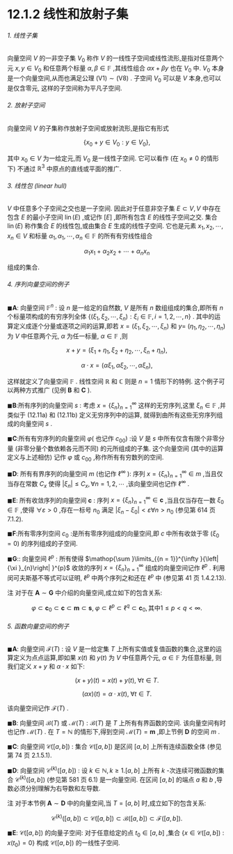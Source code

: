 # 12.1.2 线性和放射子集

###### 1. 线性子集

向量空间 $V$ 的一非空子集 ${V}_{0}$ 称作 $V$ 的一线性子空间或线性流形,是指对任意两个元 $x, y \in  {V}_{0}$ 和任意两个标量 $\alpha ,\beta  \in  \mathbb{F}$ ,其线性组合 ${\alpha x} + {\beta y}$ 也在 ${V}_{0}$ 中. ${V}_{0}$ 本身是一个向量空间,从而也满足公理 $\left( {\mathrm{V}1}\right)  \sim  \left( {\mathrm{V}8}\right)$ . 子空间 ${V}_{0}$ 可以是 $V$ 本身,也可以是仅含零元, 这样的子空间称为平凡子空间.

###### 2. 放射子空间

向量空间 $V$ 的子集称作放射子空间或放射流形,是指它有形式

$$
\left\{  {{x}_{0} + y \in  {V}_{0} : y \in  {V}_{0}}\right\}  , \tag{12.9}
$$

其中 ${x}_{0} \in  V$ 为一给定元,而 ${V}_{0}$ 是一线性子空间. 它可以看作 (在 ${x}_{0} \neq  0$ 的情形下) 不通过 ${\mathbb{R}}^{3}$ 中原点的直线或平面的推广.

###### 3. 线性包 (linear hull)

$V$ 中任意多个子空间之交也是一子空间. 因此对于任意非空子集 $E \subset  V, V$ 中存在包含 $E$ 的最小子空间 $\operatorname{lin}\left( E\right)$ ,或记作 $\left\lbrack  E\right\rbrack$ ,即所有包含 $E$ 的线性子空间之交. 集合 $\operatorname{lin}\left( E\right)$ 称作集合 $E$ 的线性包,或由集合 $E$ 生成的线性子空间. 它也是元素 ${x}_{1},{x}_{2},\cdots ,{x}_{n} \in  V$ 和标量 ${\alpha }_{1},{\alpha }_{1},\cdots ,{\alpha }_{n} \in  \mathbb{F}$ 的所有有穷线性组合

$$
{\alpha }_{1}{x}_{1} + {\alpha }_{2}{x}_{2} + \cdots  + {\alpha }_{n}{x}_{n} \tag{12.10}
$$

组成的集合.

###### 4. 序列向量空间的例子

$\blacksquare \mathbf{A}$: 向量空间 ${\mathbb{F}}^{n}$ : 设 $n$ 是一给定的自然数, $V$ 是所有 $n$ 数组组成的集合,即所有 $n$ 个标量项构成的有穷序列全体 $\left\{  {\left( {{\xi }_{1},{\xi }_{2},\cdots ,{\xi }_{n}}\right)  : {\xi }_{i} \in  \mathbb{F}, i = 1,2,\cdots , n}\right\}$ . 其中的运算定义成逐个分量或逐项之间的运算,即若 $x = \left( {{\xi }_{1},{\xi }_{2},\cdots ,{\xi }_{n}}\right)$ 和 $y =$ $\left( {{\eta }_{1},{\eta }_{2},\cdots ,{\eta }_{n}}\right)$ 为 $V$ 中任意两个元, $\alpha$ 为任一标量, $\alpha  \in  \mathbb{F}$ ,则

$$
x + y = \left( {{\xi }_{1} + {\eta }_{1},{\xi }_{2} + {\eta }_{2},\cdots ,{\xi }_{n} + {\eta }_{n}}\right) , \tag{12.11a}
$$

$$
\alpha  \cdot  x = \left( {\alpha {\xi }_{1},\alpha {\xi }_{2},\cdots ,\alpha {\xi }_{n}}\right) , \tag{12.11b}
$$

这样就定义了向量空间 $\mathbb{F}$ . 线性空间 $\mathbb{R}$ 和 $\mathbb{C}$ 则是 $n = 1$ 情形下的特例. 这个例子可以两种方式推广 (见例 $\mathbf{B}$ 和 $\mathbf{C}$ ).

$\blacksquare \mathbf{B}$:所有序列的向量空间 $s$ : 考虑 $x = {\left\{  {\xi }_{n}\right\}  }_{n = 1}^{\infty }$ 这样的无穷序列,这里 ${\xi }_{n} \in  \mathbb{F}$ ,并类似于 (12.11a) 和 (12.11b) 定义无穷序列中的运算, 就得到由所有这些无穷序列组成的向量空间 $s$ .

$\blacksquare \mathbf{C}$:所有有穷序列的向量空间 $\varphi \left( \right.$ 也记作 $\left. {c}_{00}\right)$ :设 $V$ 是 $s$ 中所有仅含有限个非零分量 (非零分量个数依赖各元而不同) 的元所组成的子集. 这个向量空间 (其中的运算定义与上述相仿) 记作 $\varphi$ 或 ${c}_{00}$ ,称作所有有穷数列的空间.

$\blacksquare \mathbf{D}$: 所有有界序列的向量空间 $m$ (也记作 ${\ell }^{\infty }$ ): 序列 $x = {\left\{  {\xi }_{n}\right\}  }_{n = 1}^{\infty } \in  m$ ,当且仅当存在常数 ${C}_{x}$ 使得 $\left| {\xi }_{n}\right|  \leq  {C}_{x},\forall n = 1,2,\cdots$ ,该向量空间也记作 ${\ell }^{\infty }$ .

$\blacksquare \mathbf{E}$: 所有收敛序列的向量空间 $\mathbf{c}$ : 序列 $x = {\left\{  {\xi }_{n}\right\}  }_{n = 1}^{\infty } \in  \mathbf{c}$ ,当且仅当存在一数 ${\xi }_{0} \in  \mathbb{F}$ ,使得 $\forall \varepsilon  > 0$ ,存在一标号 ${n}_{0}$ 满足 $\left| {{\xi }_{n} - {\xi }_{0}}\right|  < \varepsilon \forall n > {n}_{0}$ (参见第 614 页7.1.2).

$\blacksquare \mathbf{F}$:所有零序列空间 ${c}_{0}$ :是所有零序列组成的向量空间,即 $c$ 中所有收敛于零 $\left( {{\xi }_{0} = 0}\right)$ 的序列组成的子空间.

$\blacksquare \mathbf{G}$:: 向量空间 ${\ell }^{p}$ : 所有使得 $\mathop{\sum }\limits_{{n = 1}}^{\infty }{\left| {\xi }_{n}\right| }^{p}$ 收敛的序列 $x = {\left\{  {\xi }_{n}\right\}  }_{n = 1}^{\infty }$ 组成的向量空间记作 ${\ell }^{p}$ . 利用闵可夫斯基不等式可以证明, ${\ell }^{p}$ 中两个序列之和还在 ${\ell }^{p}$ 中 (参见第 41 页 1.4.2.13).

注 对于在 $\mathbf{A} \sim  \mathbf{G}$ 中介绍的向量空间,成立如下的包含关系:

$$
\varphi  \subset  {\mathbf{c}}_{0} \subset  \mathbf{c} \subset  \mathbf{m} \subset  \mathbf{s},\;\varphi  \subset  {\ell }^{p} \subset  {\ell }^{q} \subset  {\mathbf{c}}_{0},\text{其中}1 \leq  p < q < \infty \text{.} \tag{12.12}
$$

###### 5. 函数向量空间的例子

$\blacksquare \mathbf{A}$: 向量空间 $\mathcal{F}\left( T\right)$ : 设 $V$ 是一给定集 $T$ 上所有实值或复值函数的集合,这里的运算定义为点点运算,即如果 $x\left( t\right)$ 和 $y\left( t\right)$ 为 $V$ 中任意两个元, $\alpha  \in  \mathbb{F}$ 为任意标量, 则我们定义 $x + y$ 和 $\alpha  \cdot  x$ 如下:

$$
\left( {x + y}\right) \left( t\right)  = x\left( t\right)  + y\left( t\right) ,\;\forall t \in  T. \tag{12.13a}
$$

$$
\left( {\alpha x}\right) \left( t\right)  = \alpha  \cdot  x\left( t\right) ,\;\forall t \in  T. \tag{12.13b}
$$

该向量空间记作 $\mathcal{F}\left( T\right)$ .

$\blacksquare \mathbf{B}$: 向量空间 $\mathcal{B}\left( T\right)$ 或 $\mathcal{M}\left( T\right)  : \mathcal{B}\left( T\right)$ 是 $T$ 上所有有界函数的空间. 该向量空间有时也记作 $\mathcal{M}\left( T\right)$ . 在 $T = \mathbb{N}$ 的情形下,得到空间 $\mathcal{M}\left( T\right)  = \mathbf{m}$ ,即上节例 $\mathbf{D}$ 的空间 $m$ .

$\blacksquare \mathbf{C}$: 向量空间 $\mathcal{C}\left( \left\lbrack  {a, b}\right\rbrack  \right)$ : 集合 $\mathcal{C}\left( \left\lbrack  {a, b}\right\rbrack  \right)$ 是区间 $\left\lbrack  {a, b}\right\rbrack$ 上所有连续函数全体 (参见第 74 页 2.1.5.1).

$\blacksquare \mathbf{D}$: 向量空间 ${\mathcal{C}}^{\left( k\right) }\left( \left\lbrack  {a, b}\right\rbrack  \right)$ : 设 $k \in  \mathbb{N}, k \geq  1.\left\lbrack  {a, b}\right\rbrack$ 上所有 $k$ -次连续可微函数的集合 ${\mathcal{C}}^{\left( k\right) }\left( \left\lbrack  {a, b}\right\rbrack  \right)$ (参见第 581 页 6.1) 是一向量空间. 在区间 $\left\lbrack  {a, b}\right\rbrack$ 的端点 $a$ 和 $b$ ,导数必须分别理解为右导数和左导数.

注 对于本节例 $\mathbf{A} \sim  \mathbf{D}$ 中的向量空间,当 $T = \left\lbrack  {a, b}\right\rbrack$ 时,成立如下的包含关系:

$$
{\mathcal{C}}^{\left( k\right) }\left( \left\lbrack  {a, b}\right\rbrack  \right)  \subset  \mathcal{C}\left( \left\lbrack  {a, b}\right\rbrack  \right)  \subset  \mathcal{B}\left( \left\lbrack  {a, b}\right\rbrack  \right)  \subset  \mathcal{F}\left( \left\lbrack  {a, b}\right\rbrack  \right) . \tag{12.14}
$$

$\blacksquare \mathbf{E}$: $\mathcal{C}\left( \left\lbrack  {a, b}\right\rbrack  \right)$ 的向量子空间: 对于任意给定的点 ${t}_{0} \in  \left\lbrack  {a, b}\right\rbrack$ ,集合 $\{ x \in  \mathcal{C}\left( \left\lbrack  {a, b}\right\rbrack  \right)$ : $\left. {x\left( {t}_{0}\right)  = 0}\right\}$ 构成 $\mathcal{C}\left( \left\lbrack  {a, b}\right\rbrack  \right)$ 的一线性子空间.
